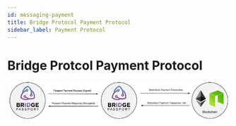 ```yaml
---
id: messaging-payment
title: Bridge Protocol Payment Protocol
sidebar_label: Payment Protocol
---
```


# Bridge Protcol Payment Protocol
<img src='https://github.com/bridge-protocol/bridge-protocol-js/blob/ethereum-publishing/docs/images/message-payment.jpg?raw=true'>
